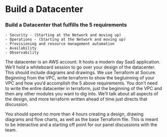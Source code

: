 # Build a Datacenter
### Build a Datacenter that fulfills the 5 requirements
    - Security - (Starting at the Network and moving up) 
    - Operations - (Starting at the Network and moving up)
    - Provisioning and resource management automation
    - Availability
    - Observability

The datacenter is an AWS account. It hosts a modern day SaaS application. We’ll hold a whiteboard session to go over your design of the datacenter. This should include diagrams and drawings. We use Terraform at Socure. Beginning from the VPC, write terraform to show the begluinning of your VPC and how you’d accomplish the 5 above requirements. You don’t need to write the entire datacenter in terraform, just the beginning of the VPC and then any other modules you want to dig into. We’ll talk about all aspects of the design, and more terraform written ahead of time just directs that discussion. 

You should spend no more than 4 hours creating a design, drawing diagrams and flow charts, as well as the base Terraform file. This is meant to be interactive and a starting off point for our panel discussions with the team. 
